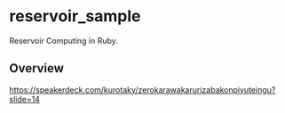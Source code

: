 # reservoir_sample

Reservoir Computing in Ruby.

## Overview
https://speakerdeck.com/kurotaky/zerokarawakarurizabakonpiyuteingu?slide=14
